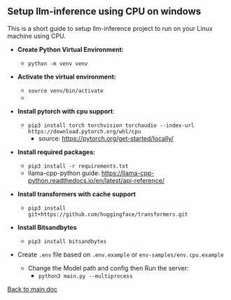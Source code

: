 ## Setup llm-inference using CPU on windows
This is a short guide to setup llm-inference project to run on your Linux machine using CPU.

- **Create Python Virtual Environment:**
  - `python -m venv venv`


- **Activate the virtual environment:**
  - `source venv/bin/activate`
  - 

- **Install pytorch with cpu support**: 
  - `pip3 install torch torchvision torchaudio --index-url https://download.pytorch.org/whl/cpu`
    - source: https://pytorch.org/get-started/locally/ 
   

- **Install required packages:** 
  - `pip3 install -r requirements.txt`
  - llama-cpp-python guide: https://llama-cpp-python.readthedocs.io/en/latest/api-reference/


- **Install transformers with cache support** 
  - `pip3 install git+https://github.com/huggingface/transformers.git`


- **Install Bitsandbytes**
  - `pip3 install bitsandbytes`


- Create `.env` file based on `.env.example` or `env-samples/env.cpu.example`
  - Change the Model path and config then Run the server:
    - `python3 main.py --multiprocess`

[Back to main doc](../README.md)
